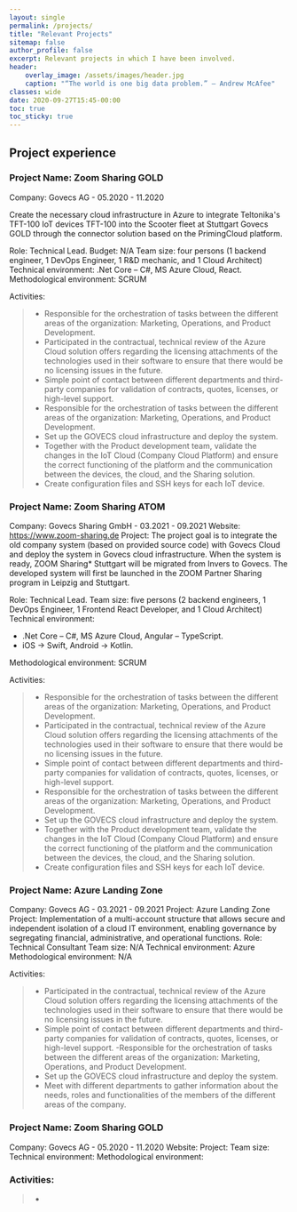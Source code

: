 ```yaml
---
layout: single
permalink: /projects/
title: "Relevant Projects"
sitemap: false
author_profile: false
excerpt: Relevant projects in which I have been involved. 
header:
    overlay_image: /assets/images/header.jpg
    caption: "“The world is one big data problem.” — Andrew McAfee"
classes: wide
date: 2020-09-27T15:45-00:00
toc: true
toc_sticky: true
---
```



##  Project experience
### Project Name: Zoom Sharing GOLD 
Company: Govecs AG - 05.2020 - 11.2020

Create the necessary cloud infrastructure in Azure to integrate Teltonika's TFT-100 IoT devices TFT-100 into the Scooter fleet at Stuttgart Govecs GOLD through the connector solution based on the PrimingCloud platform.

Role: Technical Lead.
Budget: N/A
Team size: four persons (1 backend engineer, 1 DevOps Engineer, 1 R&D mechanic, and 1 Cloud Architect)
Technical environment: .Net Core – C#, MS Azure Cloud, React.
Methodological environment: SCRUM

Activities:

> - Responsible for the orchestration of tasks between the different areas of the organization: Marketing, Operations, and Product Development.
> - Participated in the contractual, technical review of the Azure Cloud solution offers regarding the licensing attachments of the technologies used in their software to ensure that there would be no licensing issues in the future.
> - Simple point of contact between different departments and third-party companies for validation of contracts, quotes, licenses, or high-level support.
> - Responsible for the orchestration of tasks between the different areas of the organization: Marketing, Operations, and Product Development.
> - Set up the GOVECS cloud infrastructure and deploy the system.
> - Together with the Product development team, validate the changes in the IoT Cloud (Company Cloud Platform) and ensure the correct functioning of the platform and the communication between the devices, the cloud, and the Sharing solution.
> - Create configuration files and SSH keys for each IoT device.

### Project Name: Zoom Sharing ATOM
Company: Govecs Sharing GmbH - 03.2021 - 09.2021
Website: https://www.zoom-sharing.de
Project:  The project goal is to integrate the old company system (based on provided source code) with Govecs Cloud and deploy the system in Govecs cloud infrastructure. When the system is ready, ZOOM Sharing* Stuttgart will be migrated from Invers to Govecs. The developed system will first be launched in the ZOOM Partner Sharing program in Leipzig and Stuttgart.

Role: Technical Lead.
Team size: five persons (2 backend engineers, 1 DevOps Engineer, 1 Frontend React Developer, and 1 Cloud Architect)
Technical environment: 

 - .Net Core – C#, MS Azure Cloud, Angular – TypeScript.
 - iOS -> Swift, Android -> Kotlin.

Methodological environment: SCRUM

Activities:

> - Responsible for the orchestration of tasks between the different areas of the organization: Marketing, Operations, and Product Development.
> - Participated in the contractual, technical review of the Azure Cloud solution offers regarding the licensing attachments of the technologies used in their software to ensure that there would be no licensing issues in the future.
> - Simple point of contact between different departments and third-party companies for validation of contracts, quotes, licenses, or high-level support.
> - Responsible for the orchestration of tasks between the different areas of the organization: Marketing, Operations, and Product Development.
> - Set up the GOVECS cloud infrastructure and deploy the system.
> - Together with the Product development team, validate the changes in the IoT Cloud (Company Cloud Platform) and ensure the correct functioning of the platform and the communication between the devices, the cloud, and the Sharing solution.
> - Create configuration files and SSH keys for each IoT device.


### Project Name: Azure Landing Zone
Company: Govecs AG - 03.2021 - 09.2021
Project: Azure Landing Zone Project: Implementation of a multi-account structure that allows secure and independent isolation of a cloud IT environment, enabling governance by segregating financial, administrative, and operational functions.
Role: Technical Consultant
Team size: N/A
Technical environment: Azure 
Methodological environment: N/A

Activities:
> - Participated in the contractual, technical review of the Azure Cloud solution offers regarding the licensing attachments of the technologies used in their software to ensure that there would be no licensing issues in the future.
> - Simple point of contact between different departments and third-party companies for validation of contracts, quotes, licenses, or high-level support.
> -Responsible for the orchestration of tasks between the different areas of the organization: Marketing, Operations, and Product Development.
> - Set up the GOVECS cloud infrastructure and deploy the system.
> - Meet with different departments to gather information about the needs, roles and functionalities of the members of the different areas of the company.
















### Project Name: Zoom Sharing GOLD
Company: Govecs AG - 05.2020 - 11.2020
Website:
Project: 
Team size:
Technical environment: 
Methodological environment: 
### Activities:
> -